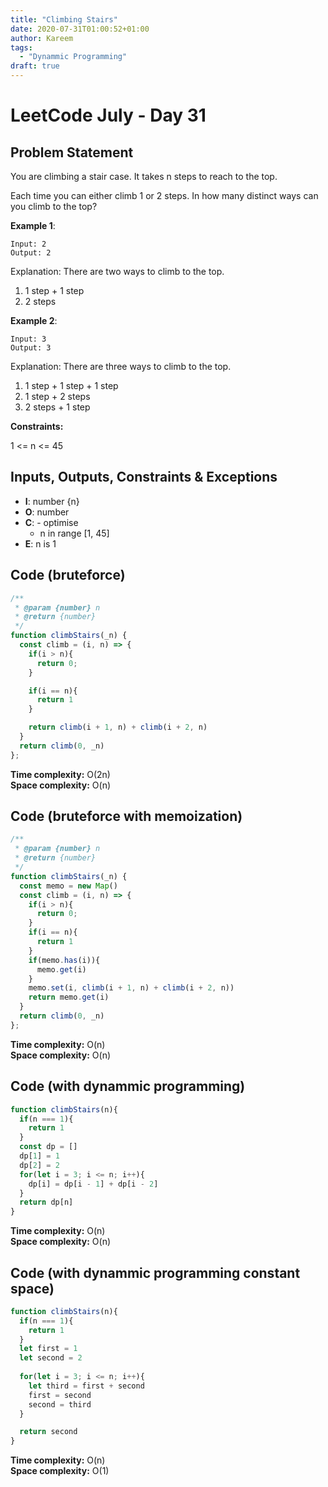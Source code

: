 ```yaml
---
title: "Climbing Stairs"
date: 2020-07-31T01:00:52+01:00
author: Kareem
tags:
  - "Dynammic Programming"
draft: true
---
```


<!-- LeetCode month and day here -->
# LeetCode July - Day 31

## Problem Statement

You are climbing a stair case. It takes n steps to reach to the top.

Each time you can either climb 1 or 2 steps. In how many distinct ways can you climb to the top?

**Example 1**:
```
Input: 2
Output: 2
```
Explanation: There are two ways to climb to the top.
1. 1 step + 1 step
2. 2 steps

**Example 2**:
```
Input: 3
Output: 3
```
Explanation: There are three ways to climb to the top.
1. 1 step + 1 step + 1 step
2. 1 step + 2 steps
3. 2 steps + 1 step

**Constraints:**

1 <= n <= 45

## Inputs, Outputs, Constraints & Exceptions
- **I**: number {n}
- **O**: number
- **C**: - optimise
  - n in range [1, 45]
- **E**: n is 1


## Code (bruteforce)
```js
/**
 * @param {number} n
 * @return {number}
 */
function climbStairs(_n) {
  const climb = (i, n) => {
    if(i > n){
      return 0;
    }

    if(i == n){
      return 1
    }

    return climb(i + 1, n) + climb(i + 2, n)
  }
  return climb(0, _n)
};
```
**Time complexity:** O(2n)\
**Space complexity:** O(n)

## Code (bruteforce with memoization)
```js
/**
 * @param {number} n
 * @return {number}
 */
function climbStairs(_n) {
  const memo = new Map()
  const climb = (i, n) => {
    if(i > n){
      return 0;
    }
    if(i == n){
      return 1
    }
    if(memo.has(i)){
      memo.get(i)
    }
    memo.set(i, climb(i + 1, n) + climb(i + 2, n))
    return memo.get(i)
  }
  return climb(0, _n)
};
```

**Time complexity:** O(n)\
**Space complexity:** O(n)

## Code (with dynammic programming)
```js
function climbStairs(n){
  if(n === 1){
    return 1
  }
  const dp = []
  dp[1] = 1
  dp[2] = 2
  for(let i = 3; i <= n; i++){
    dp[i] = dp[i - 1] + dp[i - 2]
  }
  return dp[n]
}
```
**Time complexity:** O(n)\
**Space complexity:** O(n)

## Code (with dynammic programming constant space)
```js
function climbStairs(n){
  if(n === 1){
    return 1
  }
  let first = 1
  let second = 2
  
  for(let i = 3; i <= n; i++){
    let third = first + second
    first = second
    second = third 
  }

  return second
}
```
**Time complexity:** O(n)\
**Space complexity:** O(1)
